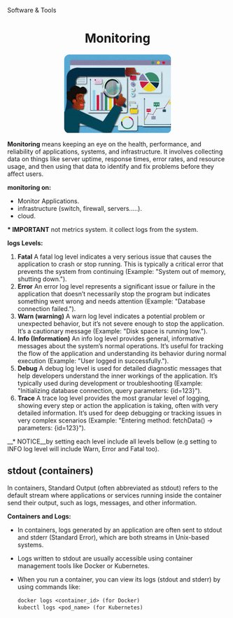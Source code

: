 Software & Tools
<div align="center">

# **Monitoring**

![Monitoring](../pic/monitoring1.gif)
</div>

__Monitoring__ means keeping an eye on the health, performance, and reliability of applications, systems, and infrastructure. It involves collecting data on things like server uptime, response times, error rates, and resource usage, and then using that data to identify and fix problems before they affect users.

__monitoring on:__

  * Monitor Applications.
  * infrastructure (switch, firewall, servers.....).
  * cloud.

__* IMPORTANT__ not metrics system. it collect logs from the system.

__logs Levels:__

  1. __Fatal__ A fatal log level indicates a very serious issue that causes the application to crash or stop running. This is typically a critical error that prevents the system from continuing (Example: "System out of memory, shutting down.").
  2. __Error__ An error log level represents a significant issue or failure in the application that doesn’t necessarily stop the program but indicates something went wrong and needs attention (Example: "Database connection failed.").
  3. __Warn (warning)__ A warn log level indicates a potential problem or unexpected behavior, but it’s not severe enough to stop the application. It’s a cautionary message (Example: "Disk space is running low.").
  4. __Info (Information)__ An info log level provides general, informative messages about the system’s normal operations. It’s useful for tracking the flow of the application and understanding its behavior during normal execution (Example: "User logged in successfully.").
  5. __Debug__  A debug log level is used for detailed diagnostic messages that help developers understand the inner workings of the application. It’s typically used during development or troubleshooting (Example: "Initializing database connection, query parameters: {id=123}").
  6. __Trace__ A trace log level provides the most granular level of logging, showing every step or action the application is taking, often with very detailed information. It’s used for deep debugging or tracking issues in very complex scenarios (Example: "Entering method: fetchData() → parameters: {id=123}").

__* NOTICE__by setting each level include all levels bellow (e.g setting to INFO log level will include Warn, Error and Fatal too).

## stdout (containers)

In containers, Standard Output (often abbreviated as stdout) refers to the default stream where applications or services running inside the container send their output, such as logs, messages, and other information.

__Containers and Logs:__

  * In containers, logs generated by an application are often sent to stdout and stderr (Standard Error), which are both streams in Unix-based systems.
  * Logs written to stdout are usually accessible using container management tools like Docker or Kubernetes.
  * When you run a container, you can view its logs (stdout and stderr) by using commands like:

        docker logs <container_id> (for Docker)
        kubectl logs <pod_name> (for Kubernetes)
    
